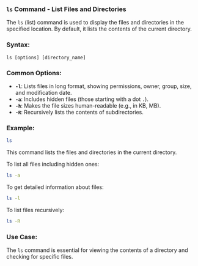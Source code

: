 ### `ls` Command - List Files and Directories

The `ls` (list) command is used to display the files and directories in the specified location. By default, it lists the contents of the current directory.

### Syntax:
```
ls [options] [directory_name]
```

### Common Options:
- **`-l`**: Lists files in long format, showing permissions, owner, group, size, and modification date.
- **`-a`**: Includes hidden files (those starting with a dot `.`).
- **`-h`**: Makes the file sizes human-readable (e.g., in KB, MB).
- **`-R`**: Recursively lists the contents of subdirectories.

### Example:
```bash
ls
```
This command lists the files and directories in the current directory.

To list all files including hidden ones:
```bash
ls -a
```

To get detailed information about files:
```bash
ls -l
```

To list files recursively:
```bash
ls -R
```

### Use Case:
The `ls` command is essential for viewing the contents of a directory and checking for specific files. 